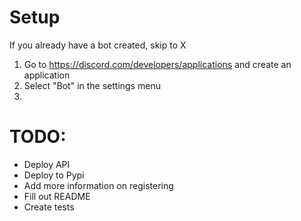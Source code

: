 # Setup
If you already have a bot created, skip to X
1. Go to https://discord.com/developers/applications and create an application
2. Select "Bot" in the settings menu
3.

# TODO:
* Deploy API
* Deploy to Pypi
* Add more information on registering
* Fill out README
* Create tests